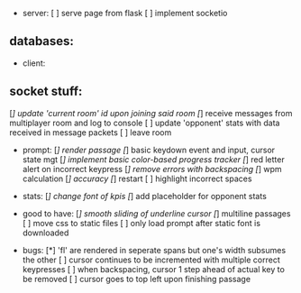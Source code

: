 * server:
[ ] serve page from flask
[ ] implement socketio

## databases:


* client:
## socket stuff:
[*] update 'current room' id upon joining said room
[*] receive messages from multiplayer room and log to console
[ ] update 'opponent' stats with data received in message packets 
[ ] leave room 

* prompt:
[*] render passage
[*] basic keydown event and input, cursor state mgt
[*] implement basic color-based progress tracker
[*] red letter alert on incorrect keypress
[*] remove errors with backspacing
[*] wpm calculation
[*] accuracy
[*] restart
[ ] highlight incorrect spaces

* stats:
[*] change font of kpis
[*] add placeholder for opponent stats 

* good to have:
[*] smooth sliding of underline cursor
[*] multiline passages
[ ] move css to static files
[ ] only load prompt after static font is downloaded

* bugs:
[*] 'fl' are rendered in seperate spans but one's width subsumes the other
[ ] cursor continues to be incremented with multiple correct keypresses
[ ] when backspacing, cursor 1 step ahead of actual key to be removed
[ ] cursor goes to top left upon finishing passage